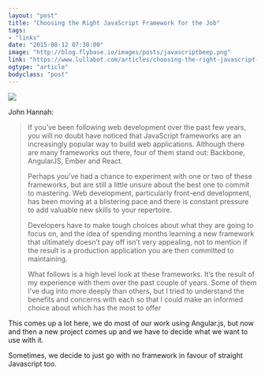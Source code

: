 ```yaml
---
layout: "post"
title: "Choosing the Right JavaScript Framework for the Job"
tags: 
- "links"
date: "2015-08-12 07:30:00"
image: "http://blog.flybase.io/images/posts/javascriptbeep.png"
link: "https://www.lullabot.com/articles/choosing-the-right-javascript-framework-for-the-job"
ogtype: "article"
bodyclass: "post"
---
```


<div class="box-wrap"><div class="box">
	<img src="http://blog.flybase.io/images/posts/javascriptbeep.png" />
</div></div>

John Hannah:

> If you’ve been following web development over the past few years, you will no doubt have noticed that JavaScript frameworks are an increasingly popular way to build web applications. Although there are many frameworks out there, four of them stand out: Backbone, AngularJS, Ember and React.
> 
> Perhaps you’ve had a chance to experiment with one or two of these frameworks, but are still a little unsure about the best one to commit to mastering. Web development, particularly front-end development, has been moving at a blistering pace and there is constant pressure to add valuable new skills to your repertoire.
> 
> Developers have to make tough choices about what they are going to focus on, and the idea of spending months learning a new framework that ultimately doesn’t pay off isn’t very appealing, not to mention if the result is a production application you are then committed to maintaining.
> 
> What follows is a high level look at these frameworks. It’s the result of my experience with them over the past couple of years. Some of them I’ve dug into more deeply than others, but I tried to understand the benefits and concerns with each so that I could make an informed choice about which has the most to offer

This comes up a lot here, we do most of our work using Angular.js, but now and then a new project comes up and we have to decide what we want to use with it.

Sometimes, we decide to just go with no framework in favour of straight Javascript too.